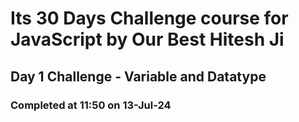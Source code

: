 # Its 30 Days Challenge course for JavaScript by Our Best Hitesh Ji

## Day 1 Challenge - Variable and Datatype

### Completed at 11:50 on 13-Jul-24
